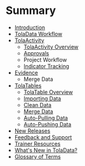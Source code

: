 # Summary

* [Introduction](README.md)
* [TolaData Workflow](workflow.md)
* [TolaActivity](tolaactivity.md)
   * [TolaActivity Overview](tola_activity_overview.md)
   * [Approvals](approvals.md)
   * Project Workflow
   * [Indicator Tracking](indicator_tracking.md)
* [Evidence](evidence.md)
   * Merge Data
* [TolaTables](tolatables.md)
   * [TolaTable Overview](tola_table_overview.md)
   * [Importing Data](tolatables_importing.md)
   * [Clean Data](clean_data.md)
   * [Merge Data](merge_data.md)
   * [Auto-Pulling Data](auto-pulling_data.md)
   * [Auto-Pushing Data](auto-pushing_data.md)
* [New Releases](new_releases.md)
* [Feedback and Support](support_and_feedback.md)
* [Trainer Resources](other_resources.md)
* [What's New in TolaData?](whats_new_in_toladata.md)
* [Glossary of Terms](glossary.md)


